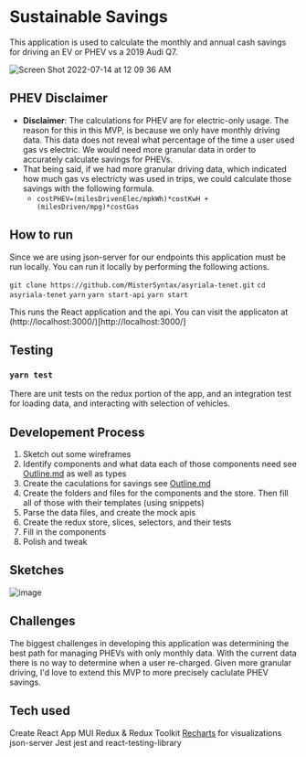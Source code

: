 # Sustainable Savings 
This application is used to calculate the monthly and annual cash savings for driving an EV or PHEV vs a 2019 Audi Q7.

![Screen Shot 2022-07-14 at 12 09 36 AM](https://user-images.githubusercontent.com/22300258/178923059-43814265-69fa-4e63-a68e-1e4658940f66.png)

## PHEV Disclaimer
- **Disclaimer**: The calculations for PHEV are for electric-only usage. The reason for this in this MVP, is because we only have monthly driving data. This data does not reveal what percentage of the time a user used gas vs electric. We would need more granular data in order to accurately calculate savings for PHEVs. 
- That being said, if we had more granular driving data, which indicated how much gas vs electricty was used in trips, we could calculate those savings with the following formula.
  - `costPHEV=(milesDrivenElec/mpkWh)*costKwH + (milesDriven/mpg)*costGas`

## How to run
Since we are using json-server for our endpoints this application must be run locally. You can run it locally by performing the following actions.

`git clone https://github.com/MisterSyntax/asyriala-tenet.git`
`cd asyriala-tenet`
`yarn`
`yarn start-api`
`yarn start` 

This runs the React application and the api. You can visit the applicaton at (http://localhost:3000/)[http://localhost:3000/]

##  Testing
### `yarn test` 
There are unit tests on the redux portion of the app, and an integration test for loading data, and interacting with selection of vehicles.

## Developement Process
1. Sketch out some wireframes
2. Identify components and what data each of those components need see [Outline.md](./OUTLINE.md) as well as types
3. Create the caculations for savings see [Outline.md](./OUTLINE.md)
4. Create the folders and files for the components and the store. Then fill all of those with their templates (using snippets)
5. Parse the data files, and create the mock apis
6. Create the redux store, slices, selectors, and their tests
7. Fill in the components
8. Polish and tweak 

## Sketches
![image](https://user-images.githubusercontent.com/22300258/178923829-063fb1af-846a-40a7-9a03-ab9f2932ed68.png)

## Challenges 
The biggest challenges in developing this application was determining the best path for managing PHEVs with only monthly data. With the current data there is no way to determine when a user re-charged. Given more granular driving, I'd love to extend this MVP to more precisely caclulate PHEV savings.

## Tech used
Create React App
MUI
Redux & Redux Toolkit
[Recharts](https://github.com/recharts/recharts) for visualizations
json-server
Jest
jest and react-testing-library
